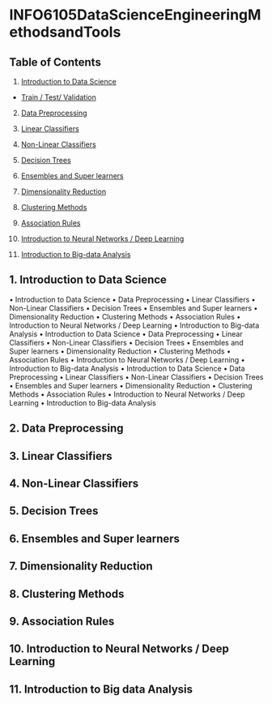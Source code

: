 # INFO6105DataScienceEngineeringMethodsandTools

## Table of Contents

1. [Introduction to Data Science](#1-Introduction-to-Data-Science)
- [Train / Test/ Validation](#Train-Test-Validation)

2. [Data Preprocessing](#2-Data-Preprocessing)

3. [Linear Classifiers](#3-Linear-Classifiers)

4. [Non-Linear Classifiers](#4-Non-Linear-Classifiers)

5. [Decision Trees](#5-Decision-Trees)

6. [Ensembles and Super learners](#6-Ensembles-and-Super-learners)

7. [Dimensionality Reduction](#7-Dimensionality-Reduction)

8. [Clustering Methods](#8-Clustering-Methods)

9. [ Association Rules](#9-Association-Rules)

10. [Introduction to Neural Networks / Deep Learning](#10-Introduction-to-Neural-Networks-/-Deep-Learning)

11. [Introduction to Big-data Analysis](#11-Introduction-to-Big-data-Analysis)

## 1. Introduction to Data Science
• Introduction to Data Science
• Data Preprocessing
• Linear Classifiers
• Non-Linear Classifiers
• Decision Trees
• Ensembles and Super learners
• Dimensionality Reduction
• Clustering Methods
• Association Rules
• Introduction to Neural Networks / Deep Learning
• Introduction to Big-data Analysis
• Introduction to Data Science
• Data Preprocessing
• Linear Classifiers
• Non-Linear Classifiers
• Decision Trees
• Ensembles and Super learners
• Dimensionality Reduction
• Clustering Methods
• Association Rules
• Introduction to Neural Networks / Deep Learning
• Introduction to Big-data Analysis
• Introduction to Data Science
• Data Preprocessing
• Linear Classifiers
• Non-Linear Classifiers
• Decision Trees
• Ensembles and Super learners
• Dimensionality Reduction
• Clustering Methods
• Association Rules
• Introduction to Neural Networks / Deep Learning
• Introduction to Big-data Analysis

## 2. Data Preprocessing
## 3. Linear Classifiers
## 4. Non-Linear Classifiers
## 5. Decision Trees
## 6. Ensembles and Super learners
## 7. Dimensionality Reduction
## 8. Clustering Methods
## 9. Association Rules
## 10. Introduction to Neural Networks / Deep Learning
## 11. Introduction to Big data Analysis